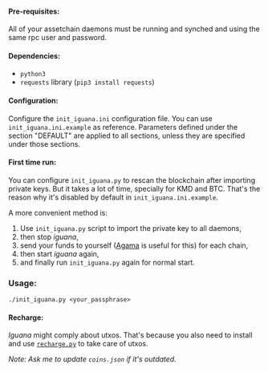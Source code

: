 #### Pre-requisites:
All of your assetchain daemons must be running and synched and using the same rpc user and password.

#### Dependencies:
* `python3`
* `requests` library (`pip3 install requests`)

#### Configuration:
Configure the `init_iguana.ini` configuration file. You can use `init_iguana.ini.example` as reference.
Parameters defined under the section "DEFAULT" are applied to all sections, unless they are specified under those sections.

#### First time run:
You can configure `init_iguana.py` to rescan the blockchain after importing private keys. But it takes a lot of time, specially for KMD and BTC. That's the reason why it's disabled by default in `init_iguana.ini.example`.

A more convenient method is: 
1. Use `init_iguana.py` script to import the private key to all daemons,
2. then stop _iguana_,
3. send your funds to yourself ([Agama](https://www.atomicexplorer.com/wallet/#/) is useful for this) for each chain,
4. then start _iguana_ again,
5. and finally run `init_iguana.py` again for normal start.

### Usage:
```
./init_iguana.py <your_passphrase>
```

#### Recharge:
_Iguana_ might comply about utxos. That's because you also need to install and use [`recharge.py`](https://github.com/emmnx/iguana-tools/tree/master/recharge) to take care of utxos.

_Note: Ask me to update `coins.json` if it's outdated._
